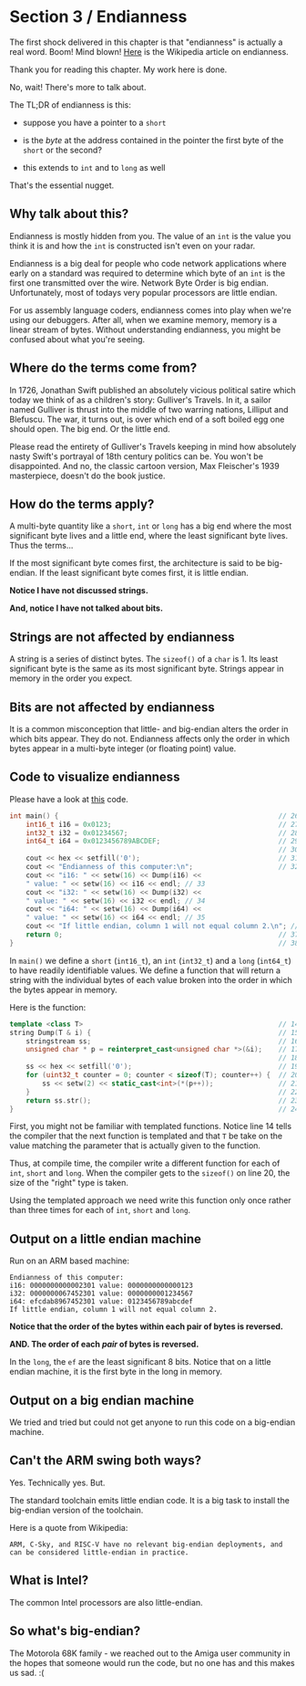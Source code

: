 # Section 3 / Endianness

The first shock delivered in this chapter is that "endianness" is
actually a real word. Boom! Mind blown!
[Here](<https://en.wikipedia.org/wiki/Endianness>) is the Wikipedia
article on endianness.

Thank you for reading this chapter. My work here is done.

No, wait! There's more to talk about.

The TL;DR of endianness is this:

* suppose you have a pointer to a `short`

* is the *byte* at the address contained in the pointer the first byte
of the `short` or the second?

* this extends to `int` and to `long` as well

That's the essential nugget.

## Why talk about this?

Endianness is mostly hidden from you. The value of an `int` is the value
you think it is and how the `int` is constructed isn't even on your
radar.

Endianness is a big deal for people who code network applications where
early on a standard was required to determine which byte of an `int` is
the first one transmitted over the wire. Network Byte Order is big
endian. Unfortunately, most of todays very popular processors are
little endian.

For us assembly language coders, endianness comes into play when we're
using our debuggers. After all, when we examine memory, memory is a
linear stream of bytes. Without understanding endianness, you might be
confused about what you're seeing.

## Where do the terms come from?

In 1726, Jonathan Swift published an absolutely vicious political satire
which today we think of as a children's story: Gulliver's Travels. In
it, a sailor named Gulliver is thrust into the middle of two warring
nations, Lilliput and Blefuscu. The war, it turns out, is over which
end of a soft boiled egg one should open. The big end. Or the little
end.

Please read the entirety of Gulliver's Travels keeping in mind how
absolutely nasty Swift's portrayal of 18th century politics can be. You
won't be disappointed. And no, the classic cartoon version, Max
Fleischer's 1939 masterpiece, doesn't do the book justice.

## How do the terms apply?

A multi-byte quantity like a `short`, `int` or `long` has a big end
where the most significant byte lives and a little end, where the least
significant byte lives. Thus the terms...

If the most significant byte comes first, the architecture is said to
be big-endian. If the least significant byte comes first, it is little
endian.

**Notice I have not discussed strings.**

**And, notice I have not talked about bits.**

## Strings are not affected by endianness

A string is a series of distinct bytes. The `sizeof()` of a `char` is 1.
Its least significant byte is the same as its most significant byte.
Strings appear in memory in the order you expect.

## Bits are not affected by endianness

It is a common misconception that little- and big-endian alters the
order in which bits appear. They do not. Endianness affects only the
order in which bytes appear in a multi-byte integer (or floating
point) value.

## Code to visualize endianness

Please have a look at [this](./main.cpp) code.

```c++
int main() {                                                      // 26 
    int16_t i16 = 0x0123;                                         // 27 
    int32_t i32 = 0x01234567;                                     // 28 
    int64_t i64 = 0x0123456789ABCDEF;                             // 29 
                                                                  // 30 
    cout << hex << setfill('0');                                  // 31 
    cout << "Endianness of this computer:\n";                     // 32 
    cout << "i16: " << setw(16) << Dump(i16) <<
    " value: " << setw(16) << i16 << endl; // 33 
    cout << "i32: " << setw(16) << Dump(i32) << 
    " value: " << setw(16) << i32 << endl; // 34 
    cout << "i64: " << setw(16) << Dump(i64) << 
    " value: " << setw(16) << i64 << endl; // 35 
    cout << "If little endian, column 1 will not equal column 2.\n"; // 36 
    return 0;                                                     // 37 
}                                                                 // 38
```

In `main()` we define a `short` (`int16_t`), an `int` (`int32_t`) and a
`long` (`int64_t`) to have readily identifiable values. We define a
function that will return a string with the individual bytes of each
value broken into the order in which the bytes appear in memory.

Here is the function:

```c++
template <class T>                                                // 14 
string Dump(T & i) {                                              // 15 
    stringstream ss;                                              // 16 
    unsigned char * p = reinterpret_cast<unsigned char *>(&i);    // 17 
                                                                  // 18 
    ss << hex << setfill('0');                                    // 19 
    for (uint32_t counter = 0; counter < sizeof(T); counter++) {  // 20 
        ss << setw(2) << static_cast<int>(*(p++));                // 21 
    }                                                             // 22 
    return ss.str();                                              // 23 
}                                                                 // 24
```

First, you might not be familiar with templated functions. Notice
line 14 tells the compiler that the next function is templated and that
`T` be take on the value matching the parameter that is actually given
to the function.

Thus, at compile time, the compiler write a different function for each
of `int`, `short` and `long`. When the compiler gets to the `sizeof()`
on line 20, the size of the "right" type is taken.

Using the templated approach we need write this function only once
rather than three times for each of `int`, `short` and `long`.

## Output on a little endian machine

Run on an ARM based machine:

```text
Endianness of this computer:
i16: 0000000000002301 value: 0000000000000123
i32: 0000000067452301 value: 0000000001234567
i64: efcdab8967452301 value: 0123456789abcdef
If little endian, column 1 will not equal column 2.
```

**Notice that the order of the bytes within each pair of bytes is
reversed.**

**AND. The order of each *pair* of bytes is reversed.**

In the `long`, the `ef` are the least significant 8 bits. Notice that
on a little endian machine, it is the first byte in the long in memory.

## Output on a big endian machine

We tried and tried but could not get anyone to run this code on a
big-endian machine.

## Can't the ARM swing both ways?

Yes. Technically yes. But.

The standard toolchain emits little endian code. It is a big task to
install the big-endian version of the toolchain.

Here is a quote from Wikipedia:

```text
ARM, C-Sky, and RISC-V have no relevant big-endian deployments, and can be considered little-endian in practice.
```

## What is Intel?

The common Intel processors are also little-endian.

## So what's big-endian?

The Motorola 68K family - we reached out to the Amiga user community in
the hopes that someone would run the code, but no one has and this makes
us sad. :(
